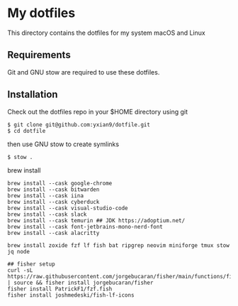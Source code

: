 # My dotfiles

This directory contains the dotfiles for my system macOS and Linux

## Requirements
Git and GNU stow are required to use these dotfiles.


## Installation
Check out the dotfiles repo in your $HOME directory using git

```
$ git clone git@github.com:yxian9/dotfile.git
$ cd dotfile
```

then use GNU stow to create symlinks

```
$ stow .
```

brew install
```
brew install --cask google-chrome
brew install --cask bitwarden
brew install --cask iina
brew install --cask cyberduck
brew install --cask visual-studio-code
brew install --cask slack
brew install --cask temurin ## JDK https://adoptium.net/ 
brew install --cask font-jetbrains-mono-nerd-font
brew install --cask alacritty

brew install zoxide fzf lf fish bat ripgrep neovim miniforge tmux stow jq node  

## fisher setup
curl -sL https://raw.githubusercontent.com/jorgebucaran/fisher/main/functions/fisher.fish | source && fisher install jorgebucaran/fisher
fisher install PatrickF1/fzf.fish
fisher install joshmedeski/fish-lf-icons

```


